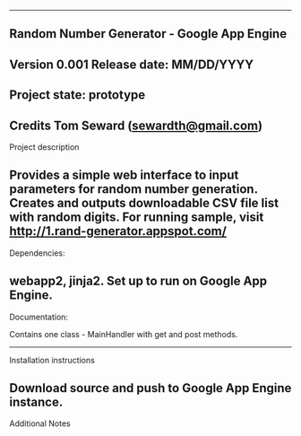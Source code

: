 -------------------------------------------------------------------------------
Random Number Generator - Google App Engine
-------------------------------------------------------------------------------
Version 0.001
Release date: MM/DD/YYYY
-------------------------------------------------------------------------------
Project state:
prototype
-------------------------------------------------------------------------------
Credits
	Tom Seward (sewardth@gmail.com)
-------------------------------------------------------------------------------
Project description

Provides a simple web interface to input parameters for random number generation.
Creates and outputs downloadable CSV file list with random digits.  For running
sample, visit http://1.rand-generator.appspot.com/
-------------------------------------------------------------------------------
Dependencies:

webapp2, jinja2.  Set up to run on Google App Engine.
-------------------------------------------------------------------------------
Documentation:

Contains one class - MainHandler with get and post methods.

-------------------------------------------------------------------------------
Installation instructions

Download source and push to Google App Engine instance.  
-------------------------------------------------------------------------------
Additional Notes

